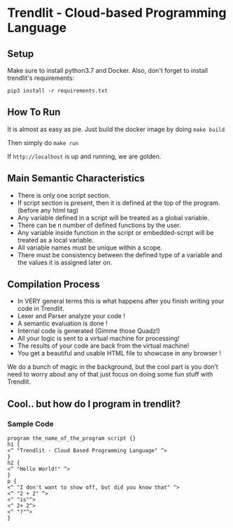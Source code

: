 # Trendlit - Cloud-based Programming Language

## Setup
Make sure to install python3.7 and Docker. Also, don't forget to install trendlit's requirements:

`pip3 install -r requirements.txt `

## How To Run
It is almost as easy as pie. Just build the docker image by doing `make build`

Then simply do `make run`

If `http://localhost`  is up and running, we are golden.

## Main Semantic Characteristics 
- There is only one script section.
- If script section is present, then it is defined at the top of the program. (before any html tag)
- Any variable defined in a script will be treated as a global variable.
- There can be n number of defined functions by the user.
- Any variable inside function in the script or embedded-script will be treated as a local variable.
- All variable names must be unique within a scope.
- There must be consistency between the defined type of a variable and the values it is assigned later on.

## Compilation Process
- In VERY general terms this is what happens after you finish writing your code in Trendlit.
- Lexer and Parser analyze your code !
- A semantic evaluation is done !
- Internal code is generated (Gimme those Quadz!)
- All your logic is sent to a virtual machine for processing!
- The results of your code are back from the virtual machine!
- You get a beautiful and usable HTML file to showcase in any browser !

We do a bunch of magic in the background, but the cool part is you don’t need to worry about any of that just focus on doing some fun stuff with Trendlit.

## Cool.. but how do I program in trendlit?
### Sample Code 

```
program the_name_of_the_program script {}
h1 {
<^ "Trendlit - Cloud Based Programming Language" ^>
}
h2 {
<^ "Hello World!" ^>
}
p {
<^ "I don't want to show off, but did you know that" ^>
<^ "2 + 2" ^>
<^ "is"^>
<^ 2+ 2^>
<^ "?"^>
}
        
```
